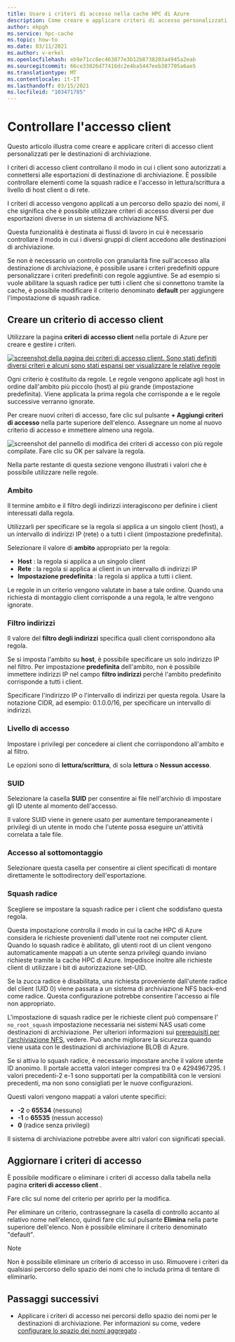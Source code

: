 ```yaml
---
title: Usare i criteri di accesso nella cache HPC di Azure
description: Come creare e applicare criteri di accesso personalizzati per limitare l'accesso client a destinazioni di archiviazione nella cache HPC di Azure
author: ekpgh
ms.service: hpc-cache
ms.topic: how-to
ms.date: 03/11/2021
ms.author: v-erkel
ms.openlocfilehash: eb9e71cc8ec463077e3b12b8738203a4945a2eab
ms.sourcegitcommit: 66ce33826d77416dc2e4ba5447eeb387705a6ae5
ms.translationtype: MT
ms.contentlocale: it-IT
ms.lasthandoff: 03/15/2021
ms.locfileid: "103471785"
---
```

# <a name="control-client-access"></a>Controllare l'accesso client

Questo articolo illustra come creare e applicare criteri di accesso client personalizzati per le destinazioni di archiviazione.

I criteri di accesso client controllano il modo in cui i client sono autorizzati a connettersi alle esportazioni di destinazione di archiviazione. È possibile controllare elementi come la squash radice e l'accesso in lettura/scrittura a livello di host client o di rete.

I criteri di accesso vengono applicati a un percorso dello spazio dei nomi, il che significa che è possibile utilizzare criteri di accesso diversi per due esportazioni diverse in un sistema di archiviazione NFS.

Questa funzionalità è destinata ai flussi di lavoro in cui è necessario controllare il modo in cui i diversi gruppi di client accedono alle destinazioni di archiviazione.

Se non è necessario un controllo con granularità fine sull'accesso alla destinazione di archiviazione, è possibile usare i criteri predefiniti oppure personalizzare i criteri predefiniti con regole aggiuntive. Se ad esempio si vuole abilitare la squash radice per tutti i client che si connettono tramite la cache, è possibile modificare il criterio denominato **default** per aggiungere l'impostazione di squash radice.

## <a name="create-a-client-access-policy"></a>Creare un criterio di accesso client

Utilizzare la pagina **criteri di accesso client** nella portale di Azure per creare e gestire i criteri. <!-- is there AZ CLI for this? -->

[![screenshot della pagina dei criteri di accesso client. Sono stati definiti diversi criteri e alcuni sono stati espansi per visualizzare le relative regole](media/policies-overview.png)](media/policies-overview.png#lightbox)

Ogni criterio è costituito da regole. Le regole vengono applicate agli host in ordine dall'ambito più piccolo (host) al più grande (impostazione predefinita). Viene applicata la prima regola che corrisponde a e le regole successive verranno ignorate.

Per creare nuovi criteri di accesso, fare clic sul pulsante **+ Aggiungi criteri di accesso** nella parte superiore dell'elenco. Assegnare un nome al nuovo criterio di accesso e immettere almeno una regola.

![screenshot del pannello di modifica dei criteri di accesso con più regole compilate. Fare clic su OK per salvare la regola.](media/add-policy.png)

Nella parte restante di questa sezione vengono illustrati i valori che è possibile utilizzare nelle regole.

### <a name="scope"></a>Ambito

Il termine ambito e il filtro degli indirizzi interagiscono per definire i client interessati dalla regola.

Utilizzarli per specificare se la regola si applica a un singolo client (host), a un intervallo di indirizzi IP (rete) o a tutti i client (impostazione predefinita).

Selezionare il valore di **ambito** appropriato per la regola:

* **Host** : la regola si applica a un singolo client
* **Rete** : la regola si applica ai client in un intervallo di indirizzi IP
* **Impostazione predefinita** : la regola si applica a tutti i client.

Le regole in un criterio vengono valutate in base a tale ordine. Quando una richiesta di montaggio client corrisponde a una regola, le altre vengono ignorate.

### <a name="address-filter"></a>Filtro indirizzi

Il valore del **filtro degli indirizzi** specifica quali client corrispondono alla regola.

Se si imposta l'ambito su **host**, è possibile specificare un solo indirizzo IP nel filtro. Per impostazione **predefinita** dell'ambito, non è possibile immettere indirizzi IP nel campo **filtro indirizzi** perché l'ambito predefinito corrisponde a tutti i client.

Specificare l'indirizzo IP o l'intervallo di indirizzi per questa regola. Usare la notazione CIDR, ad esempio: 0.1.0.0/16, per specificare un intervallo di indirizzi.

### <a name="access-level"></a>Livello di accesso

Impostare i privilegi per concedere ai client che corrispondono all'ambito e al filtro.

Le opzioni sono di **lettura/scrittura**, di sola **lettura** o **Nessun accesso**.

### <a name="suid"></a>SUID

Selezionare la casella **SUID** per consentire ai file nell'archivio di impostare gli ID utente al momento dell'accesso.

Il valore SUID viene in genere usato per aumentare temporaneamente i privilegi di un utente in modo che l'utente possa eseguire un'attività correlata a tale file.

### <a name="submount-access"></a>Accesso al sottomontaggio

Selezionare questa casella per consentire ai client specificati di montare direttamente le sottodirectory dell'esportazione.

### <a name="root-squash"></a>Squash radice

Scegliere se impostare la squash radice per i client che soddisfano questa regola.

Questa impostazione controlla il modo in cui la cache HPC di Azure considera le richieste provenienti dall'utente root nei computer client. Quando lo squash radice è abilitato, gli utenti root di un client vengono automaticamente mappati a un utente senza privilegi quando inviano richieste tramite la cache HPC di Azure. Impedisce inoltre alle richieste client di utilizzare i bit di autorizzazione set-UID.

Se la zucca radice è disabilitata, una richiesta proveniente dall'utente radice del client (UID 0) viene passata a un sistema di archiviazione NFS back-end come radice. Questa configurazione potrebbe consentire l'accesso ai file non appropriato.

L'impostazione di squash radice per le richieste client può compensare l' ``no_root_squash`` impostazione necessaria nei sistemi NAS usati come destinazioni di archiviazione. Per ulteriori informazioni sui [prerequisiti per l'archiviazione NFS](hpc-cache-prerequisites.md#nfs-storage-requirements), vedere. Può anche migliorare la sicurezza quando viene usata con le destinazioni di archiviazione BLOB di Azure.

Se si attiva lo squash radice, è necessario impostare anche il valore utente ID anonimo. Il portale accetta valori integer compresi tra 0 e 4294967295. I valori precedenti-2 e-1 sono supportati per la compatibilità con le versioni precedenti, ma non sono consigliati per le nuove configurazioni.

Questi valori vengono mappati a valori utente specifici:

* **-2** o **65534** (nessuno)
* **-1** o **65535** (nessun accesso)
* **0** (radice senza privilegi)

Il sistema di archiviazione potrebbe avere altri valori con significati speciali.

## <a name="update-access-policies"></a>Aggiornare i criteri di accesso

È possibile modificare o eliminare i criteri di accesso dalla tabella nella pagina **criteri di accesso client** .

Fare clic sul nome del criterio per aprirlo per la modifica.

Per eliminare un criterio, contrassegnare la casella di controllo accanto al relativo nome nell'elenco, quindi fare clic sul pulsante **Elimina** nella parte superiore dell'elenco. Non è possibile eliminare il criterio denominato "default".

> [!NOTE]
> Non è possibile eliminare un criterio di accesso in uso. Rimuovere i criteri da qualsiasi percorso dello spazio dei nomi che lo includa prima di tentare di eliminarlo.

## <a name="next-steps"></a>Passaggi successivi

* Applicare i criteri di accesso nei percorsi dello spazio dei nomi per le destinazioni di archiviazione. Per informazioni su come, vedere [configurare lo spazio dei nomi aggregato](add-namespace-paths.md) .
